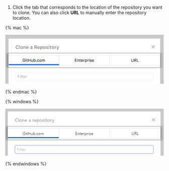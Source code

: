 1. Click the tab that corresponds to the location of the repository you want to clone. You can also click **URL** to manually enter the repository location.

  {% mac %}

  ![Location tabs in the Clone a repository menu](/assets/images/help/desktop/choose-repository-location-mac.png)
  
  {% endmac %}

  {% windows %}
  
  ![Location tabs in the Clone a repository menu](/assets/images/help/desktop/choose-repository-location-win.png)
  
  {% endwindows %}
